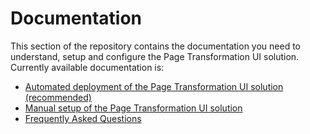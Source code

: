 # Documentation

This section of the repository contains the documentation you need to understand, setup and configure the Page Transformation UI solution. Currently available documentation is:

- [Automated deployment of the Page Transformation UI solution (recommended)](deploymentguide.md)
- [Manual setup of the Page Transformation UI solution](/Solutions/PageTransformationUI/docs/manual%20setup)
- [Frequently Asked Questions](modernization-ui-faq.md)
